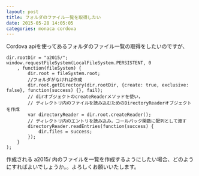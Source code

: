 ```yaml
---
layout: post
title: フォルダのファイル一覧を取得したい
date: 2015-05-28 14:05:05
categories: monaca cordova
---
```

<p>Cordova apiを使ってあるフォルダのファイル一覧の取得をしたいのですが、</p>

<pre><code>dir.rootDir = "a2015/";
window.requestFileSystem(LocalFileSystem.PERSISTENT, 0
    , function(fileSystem) {
        dir.root = fileSystem.root;
        //フォルダがなければ作成
        dir.root.getDirectory(dir.rootDir, {create: true, exclusive: false}, function(success) {}, fail); 
        // dirオブジェクトのcreateReaderメソッドを使い，
        // ディレクトリ内のファイルを読み込むためのDirectoryReaderオブジェクトを作成
        var directoryReader = dir.root.createReader();
        // ディレクトリ内のエントリを読み込み，コールバック関数に配列として渡す
        directoryReader.readEntries(function(success) {
            dir.files = success;
        });
    }
);
</code></pre>

<p>作成される a2015/ 内のファイルを一覧を作成するようにしたい場合、どのようにすればよいでしょうか。。よろしくお願いいたします。</p>
